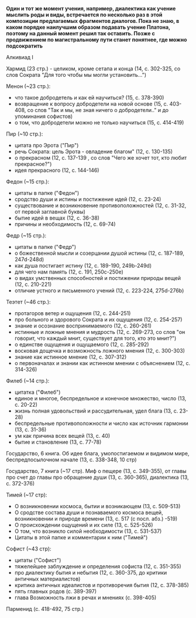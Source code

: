**Один и тот же момент учения, например, диалектика как учение мыслить роды и виды, встречается по несколько раз в этой композиции предлагаемых фрагментов диалогов. Пока не знаю, в каком порядке наилучшим образом подавать учение Платона, поэтому на данный момент решил так оставить. Позже с продвижением по магистральному пути станет понятнее, где можно подсократить**

Алкивиад I

Хармид (23 стр.) - целиком, кроме сетапа и конца (14, с. 302-325, со слов Сократа "Для того чтобы мы могли установить...")

Менон (~23 стр.): 
- что такое добродетель и как ей научиться? (15, с. 378-390)
- возвращение к вопросу добродетели на новой основе (15, с. 403-408, со слов "Так и мы, не зная ничего о добродетели.." и до упоминания софистов)
- о том, что добродетели можно не только научиться (15, с. 414-419)

Пир (~10 стр.):
- цитата про Эрота ("Пир")
- речь Сократа: цель Эрота - овладение благом" (12, с. 130-135)
- о прекрасном (12, с. 137-139 , со слов "Чего же хочет тот, кто любит прекрасное?")
- идея прекрасного (12, с. 144-146)

Федон (~15 стр.): 
- цитаты в папке ("Федон")
- сродство души и истины и постижение идей (12, с. 23-24)
- существование и возникновение противоположностей (12, с. 31-32, от первой заглавной буквы)
- бытие идей в вещах (12, с. 36-38)
- причины и необходимость (12, с. 69-74)

Федр (~15 стр.):
- цитаты в папке ("Федр")
- о божественной мысли и созерцании душой истины (12, с. 187-189, 247d-248d)
- как душа постигает истину (12, с. 189-190, 249b-249d)
- для чего нам память (12, с. 191, 250c-250e)
- о видах умственных способностей и постижении природы вещей (12, с. 210-221)
- отличие устного и письменного учений (12, с. 223-224, 275d-276b)

Теэтет (~46 стр.):
- протагоров ветер и ощущения (12, с. 244-251)
- про больного и здорового Сократа и их ощущения (12, с. 254-257)
- знание и осознание воспринимаемого (12, с. 260-261)
- истинные и ложные мнения и мудрость (12, с. 269-273, со слов "он говорит, что каждый мнит, существует для того, кто это мнит?")
- о единстве ощущения и ощущаемого (12, с. 285-292)
- восковая дощечка и возможность ложного мнения (12, с. 300-303)
- знание как истинное мнение (12, с. 307-312)
- о первоначалах и знании как истинном мнении с объяснением (12, с. 314-326)

Филеб (~14 стр.): 
- цитатка ("Филеб")
- единое и многое, беспредельное и конечное множество, число (13, с. 20-22)
- жизнь полная удовольствий и рассудительная, удел блага (13, с. 23-28)
- беспредельные противоположности и число как источник гармонии (13, с. 31-36)
- ум как причина всех вещей (13, с. 40)
- бытие и становление (13, с. 77-78)

Государство, 6 книга. Об идее блага, умопостигаемом и видимом мире, беспредпосылочном начале (13, с. 338-348, 10 стр)

Государство, 7 книга (~17 стр). Миф о пещере (13, с. 349-355), от главы про счет до главы про обращение души (13, с. 360-365), диалектика (13, с. 372-376)

Тимей (~17 стр):  
- О возникновении космоса, бытии и возникающем (13, с. 509-513)
- О сродстве состава души и познаваемого космоса вещей, возникновении и природе времени (13, с. 517 (с посл. абз.) -519)
- О происхождении ощущений и их силе (13, с. 525-526)
- О том, что возникло силой необходимости (13, с. 531-537)
- Цитаты в этой папке и комментарии к ним ("Тимей")

Софист (~43 стр): 
- цитаты ("Софист")
- тяжелейшее заблуждение и определения софиста (12, с. 351-355)
- про диалектику бытия и небытия (12, с. 360-375, до критики античных материалистов)
- критика античных идеалистов и противоречия бытия (12, с. 378-385)
- пять главных родов (с. 389-397)
- глава Возможность лжи в речах и мнениях (с. 398-405)

Парменид (с. 418-492, 75 стр.)

